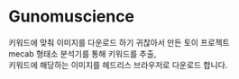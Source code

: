 # Gunomuscience

키워드에 맞춰 이미지를 다운로드 하기 귀찮아서 만든 토이 프로젝트  
mecab 형태소 분석기를 통해 키워드를 추출,  
키워드에 해당하는 이미지를 헤드리스 브라우저로 다운로드 합니다.
